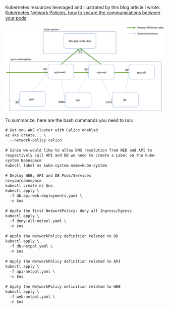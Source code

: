 Kubernetes resources leveraged and illustrated by this blog article I wrote: [Kubernetes Network Policies, how to secure the communications between your pods](https://alwaysupalwayson.blogspot.com/2019/09/kubernetes-network-policies-how-to.html)

![Deployments and NetworkPolicies Overview](db-api-web-deployments.png)

To summarize, here are the bash commands you need to run:
```
# Get you AKS cluster with Calico enabled
az aks create... \
  --network-policy calico

# Since we would like to allow DNS resolution from WEB and API to respectively call API and DB we need to create a Label on the kube-system Namespace
kubectl label ns kube-system name=kube-system

# Deploy WEB, API and DB Pods/Services
ns=yournamespace
kubectl create ns $ns
kubectl apply \
  -f db-api-web-deployments.yaml \
  -n $ns

# Apply the first NetworkPolicy: deny all Ingress/Egress
kubectl apply \
  -f deny-all-netpol.yaml \
  -n $ns  
 
# Apply the NetworkPolicy definition related to DB
kubectl apply \
  -f db-netpol.yaml \
  -n $ns

# Apply the NetworkPolicy definition related to API
kubectl apply \
  -f api-netpol.yaml \
  -n $ns

# Apply the NetworkPolicy definition related to WEB
kubectl apply \
  -f web-netpol.yaml \
  -n $ns
```

